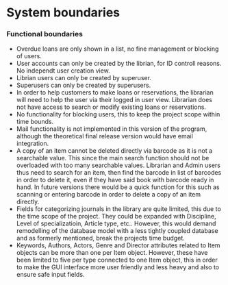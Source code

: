 # System boundaries

### Functional boundaries
- Overdue loans are only shown in a list, no fine management or blocking of users.
- User accounts can only be created by the librian, for ID controll reasons. No independt user creation view.
- Librian users can only be created by superuser.
- Superusers can only be created by superusers.
- In order to help customers to make loans or reservations, the librarian will need to help the user via their logged in user view. Librarian does not have access to search or modify existing loans or reservations.
- No functionality for blocking users, this to keep the project scope within time bounds.
- Mail functionality is not implemented in this version of the program, although the theoretical final release version would have email integration.
- A copy of an item cannot be deleted directly via barcode as it is not a searchable value. This since the main search function should not be overloaded with too many searchable values. Librarian and Admin users thus need to search for an item, then find the barcode in list of barcodes in order to delete it, even if they have said book with barcode ready in hand. In future versions there would be a quick function for this such as scanning or entering barcode in order to delete a copy of an item directly. 
- Fields for categorizing journals in the library are quite limited, this due to the time scope of the project. They could be expanded with Discipline, Level of specializatioin, Article type, etc.. However, this would demand remodelling of the database model with a less tightly coupled database and as formerly mentioned, break the projects time budget.
- Keywords, Authors, Actors, Genre and Director attributes related to Item objects can be more than one per Item object. However, these have been limited to five per type connected to one Item object, this in order to make the GUI interface more user friendly and less heavy and also to ensure safe input fields.
